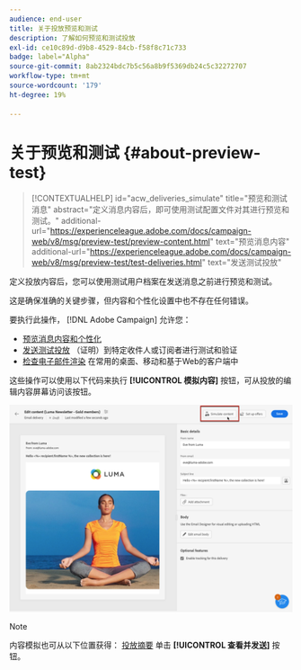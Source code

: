 ```yaml
---
audience: end-user
title: 关于投放预览和测试
description: 了解如何预览和测试投放
exl-id: ce10c89d-d9b8-4529-84cb-f58f8c71c733
badge: label="Alpha"
source-git-commit: 8ab2324bdc7b5c56a8b9f5369db24c5c32272707
workflow-type: tm+mt
source-wordcount: '179'
ht-degree: 19%

---
```


# 关于预览和测试 {#about-preview-test}

>[!CONTEXTUALHELP]
>id="acw_deliveries_simulate"
>title="预览和测试消息"
>abstract="定义消息内容后，即可使用测试配置文件对其进行预览和测试。"
>additional-url="https://experienceleague.adobe.com/docs/campaign-web/v8/msg/preview-test/preview-content.html" text="预览消息内容"
>additional-url="https://experienceleague.adobe.com/docs/campaign-web/v8/msg/preview-test/test-deliveries.html" text="发送测试投放"

定义投放内容后，您可以使用测试用户档案在发送消息之前进行预览和测试。

这是确保准确的关键步骤，但内容和个性化设置中也不存在任何错误。

要执行此操作， [!DNL Adobe Campaign] 允许您：

* [预览消息内容和个性化](preview-content.md)
* [发送测试投放](test-deliveries.md) （证明）到特定收件人或订阅者进行测试和验证
* [检查电子邮件渲染](email-rendering.md) 在常用的桌面、移动和基于Web的客户端中

这些操作可以使用以下代码来执行 **[!UICONTROL 模拟内容]** 按钮，可从投放的编辑内容屏幕访问该按钮。

<!-- from the [Edit content](../content/edit-content.md) screen or from the [Email Designer](../content/get-started-email-designer.md).-->

![](assets/simulate-button.png)

>[!NOTE]
>
>内容模拟也可从以下位置获得： [投放摘要](../monitor/prepare-send.md) 单击 **[!UICONTROL 查看并发送]** 按钮。
